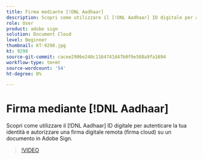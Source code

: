 ```yaml
---
title: Firma mediante [!DNL Aadhaar]
description: Scopri come utilizzare il [!DNL Aadhaar] ID digitale per autenticare la tua identità e autorizzare una firma digitale remota (firma cloud) su un documento in Adobe Sign
role: User
product: adobe sign
solution: Document Cloud
level: Beginner
thumbnail: KT-9298.jpg
kt: 9298
source-git-commit: cacee2906e240c1164741d47b0f9e588a9fa1694
workflow-type: tm+mt
source-wordcount: '54'
ht-degree: 0%

---
```


# Firma mediante [!DNL Aadhaar]

Scopri come utilizzare il [!DNL Aadhaar] ID digitale per autenticare la tua identità e autorizzare una firma digitale remota (firma cloud) su un documento in Adobe Sign.

>[!VIDEO](https://video.tv.adobe.com/v/338362?hidetitle=true)
